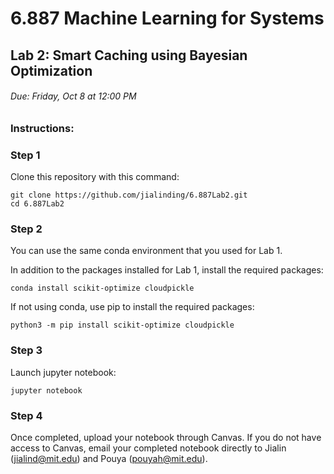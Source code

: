 # 6.887 Machine Learning for Systems
## Lab 2: Smart Caching using Bayesian Optimization

###### Due: Friday, Oct 8 at 12:00 PM

### Instructions:

### Step 1

Clone this repository with this command:
```
git clone https://github.com/jialinding/6.887Lab2.git
cd 6.887Lab2
```

### Step 2

You can use the same conda environment that you used for Lab 1.

In addition to the packages installed for Lab 1, install the required packages:
```
conda install scikit-optimize cloudpickle
```

If not using conda, use pip to install the required packages:
```
python3 -m pip install scikit-optimize cloudpickle
```

### Step 3
Launch jupyter notebook:
```
jupyter notebook
```

### Step 4
Once completed, upload your notebook through Canvas. If you do not have access to Canvas, email your completed notebook directly to Jialin (jialind@mit.edu) and Pouya (pouyah@mit.edu).
